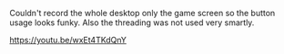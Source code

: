Couldn't record the whole desktop only the game screen so the button usage looks funky.
Also the threading was not used very smartly.

https://youtu.be/wxEt4TKdQnY
